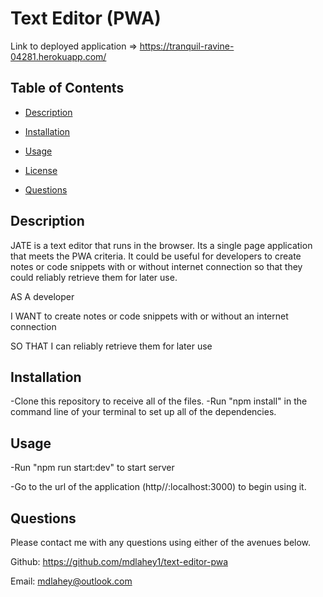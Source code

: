 # Text Editor (PWA)
  
  Link to deployed application => https://tranquil-ravine-04281.herokuapp.com/
  
## Table of Contents
- [Description](#description)

- [Installation](#installation)

- [Usage](#usage)

- [License](#license)

- [Questions](#questions)

## Description
JATE is a text editor that runs in the browser. Its a single page application that meets the PWA criteria. It could be useful for developers to create notes or code snippets with or without internet connection so that they could reliably retrieve them for later use.
  
AS A developer
  
I WANT to create notes or code snippets with or without an internet connection
  
SO THAT I can reliably retrieve them for later use
  
## Installation
-Clone this repository to receive all of the files.
-Run "npm install" in the command line of your terminal to set up all of the dependencies.
  
## Usage
-Run "npm run start:dev" to start server

-Go to the url of the application (http//:localhost:3000) to begin using it.

## Questions

Please contact me with any questions using either of the avenues below. 

Github: https://github.com/mdlahey1/text-editor-pwa

Email: mdlahey@outlook.com